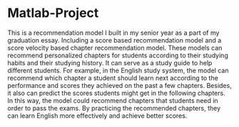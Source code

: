 # Matlab-Project
This is a recommendation model I built in my senior year as a part of my graduation essay. 
Including a score based recommendation model and a score velocity based chapter recommendation model. These models can recommend personalized chapters for students according to their studying habits and their studying history. It can serve as a study guide to help different students. 
For example, in the English study system, the model can recommend which chapter a student should learn next according to the performance and scores they achieved on the past a few chapters. Besides, it also can predict the scores students might get in the following chapters. In this way, the model could recommend chapters that students need in order to pass the exams. By practicing the recommended chapters, they can learn English more effectively and achieve better scores.
